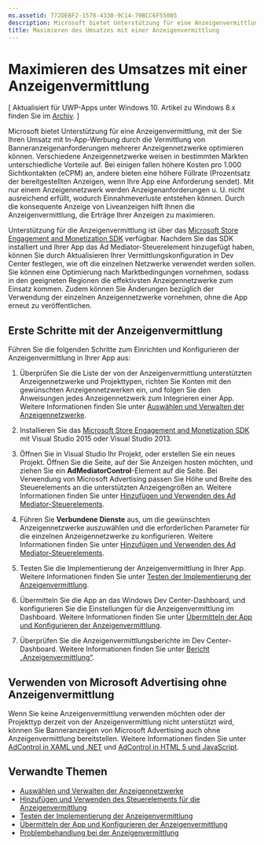 ```yaml
---
ms.assetid: 772DEBF2-1578-4330-9C14-70BCC6F55005
description: Microsoft bietet Unterstützung für eine Anzeigenvermittlung, mit der Sie Ihren Umsatz mit In-App-Werbung durch die Vermittlung von Banneranzeigenanforderungen mehrerer Anzeigennetzwerke optimieren können.
title: Maximieren des Umsatzes mit einer Anzeigenvermittlung
---
```


#  Maximieren des Umsatzes mit einer Anzeigenvermittlung


\[ Aktualisiert für UWP-Apps unter Windows 10. Artikel zu Windows 8.x finden Sie im [Archiv](http://go.microsoft.com/fwlink/p/?linkid=619132). \]

Microsoft bietet Unterstützung für eine Anzeigenvermittlung, mit der Sie Ihren Umsatz mit In-App-Werbung durch die Vermittlung von Banneranzeigenanforderungen mehrerer Anzeigennetzwerke optimieren können. Verschiedene Anzeigennetzwerke weisen in bestimmten Märkten unterschiedliche Vorteile auf. Bei einigen fallen höhere Kosten pro 1.000 Sichtkontakten (eCPM) an, andere bieten eine höhere Füllrate (Prozentsatz der bereitgestellten Anzeigen, wenn Ihre App eine Anforderung sendet). Mit nur einem Anzeigennetzwerk werden Anzeigenanforderungen u. U. nicht ausreichend erfüllt, wodurch Einnahmeverluste entstehen können. Durch die konsequente Anzeige von Liveanzeigen hilft Ihnen die Anzeigenvermittlung, die Erträge Ihrer Anzeigen zu maximieren.

Unterstützung für die Anzeigenvermittlung ist über das [Microsoft Store Engagement and Monetization SDK](http://aka.ms/store-em-sdk) verfügbar. Nachdem Sie das SDK installiert und Ihrer App das Ad Mediator-Steuerelement hinzugefügt haben, können Sie durch Aktualisieren Ihrer Vermittlungskonfiguration in Dev Center festlegen, wie oft die einzelnen Netzwerke verwendet werden sollen. Sie können eine Optimierung nach Marktbedingungen vornehmen, sodass in den geeigneten Regionen die effektivsten Anzeigennetzwerke zum Einsatz kommen. Zudem können Sie Änderungen bezüglich der Verwendung der einzelnen Anzeigennetzwerke vornehmen, ohne die App erneut zu veröffentlichen.

## Erste Schritte mit der Anzeigenvermittlung


Führen Sie die folgenden Schritte zum Einrichten und Konfigurieren der Anzeigenvermittlung in Ihrer App aus:

1.  Überprüfen Sie die Liste der von der Anzeigenvermittlung unterstützten Anzeigennetzwerke und Projekttypen, richten Sie Konten mit den gewünschten Anzeigennetzwerken ein, und folgen Sie den Anweisungen jedes Anzeigennetzwerk zum Integrieren einer App. Weitere Informationen finden Sie unter [Auswählen und Verwalten der Anzeigennetzwerke](select-and-manage-your-ad-networks.md).

2.  Installieren Sie das [Microsoft Store Engagement and Monetization SDK](http://aka.ms/store-em-sdk) mit Visual Studio 2015 oder Visual Studio 2013.

3.  Öffnen Sie in Visual Studio Ihr Projekt, oder erstellen Sie ein neues Projekt. Öffnen Sie die Seite, auf der Sie Anzeigen hosten möchten, und ziehen Sie ein **AdMediatorControl**-Element auf die Seite. Bei Verwendung von Microsoft Advertising passen Sie Höhe und Breite des Steuerelements an die unterstützten Anzeigengrößen an. Weitere Informationen finden Sie unter [Hinzufügen und Verwenden des Ad Mediator-Steuerelements](add-and-use-the-ad-mediator-control.md).

4.  Führen Sie **Verbundene Dienste** aus, um die gewünschten Anzeigennetzwerke auszuwählen und die erforderlichen Parameter für die einzelnen Anzeigennetzwerke zu konfigurieren. Weitere Informationen finden Sie unter [Hinzufügen und Verwenden des Ad Mediator-Steuerelements](add-and-use-the-ad-mediator-control.md).

5.  Testen Sie die Implementierung der Anzeigenvermittlung in Ihrer App. Weitere Informationen finden Sie unter [Testen der Implementierung der Anzeigenvermittlung](test-your-ad-mediation-implementation.md).

6.  Übermitteln Sie die App an das Windows Dev Center-Dashboard, und konfigurieren Sie die Einstellungen für die Anzeigenvermittlung im Dashboard. Weitere Informationen finden Sie unter [Übermitteln der App und Konfigurieren der Anzeigenvermittlung](submit-your-app-and-configure-ad-mediation.md).

7.  Überprüfen Sie die Anzeigenvermittlungsberichte im Dev Center-Dashboard. Weitere Informationen finden Sie unter [Bericht „Anzeigenvermittlung“](https://msdn.microsoft.com/library/windows/apps/mt148521).

## Verwenden von Microsoft Advertising ohne Anzeigenvermittlung


Wenn Sie keine Anzeigenvermittlung verwenden möchten oder der Projekttyp derzeit von der Anzeigenvermittlung nicht unterstützt wird, können Sie Banneranzeigen von Microsoft Advertising auch ohne Anzeigenvermittlung bereitstellen. Weitere Informationen finden Sie unter [AdControl in XAML und .NET](https://msdn.microsoft.com/library/mt313186.aspx) und [AdControl in HTML 5 und JavaScript](https://msdn.microsoft.com/library/mt313130.aspx).

## Verwandte Themen

* [Auswählen und Verwalten der Anzeigennetzwerke](select-and-manage-your-ad-networks.md)
* [Hinzufügen und Verwenden des Steuerelements für die Anzeigenvermittlung](add-and-use-the-ad-mediator-control.md)
* [Testen der Implementierung der Anzeigenvermittlung](test-your-ad-mediation-implementation.md)
* [Übermitteln der App und Konfigurieren der Anzeigenvermittlung](submit-your-app-and-configure-ad-mediation.md)
* [Problembehandlung bei der Anzeigenvermittlung](troubleshoot-ad-mediation.md)
 

 


<!--HONumber=Mar16_HO5-->


